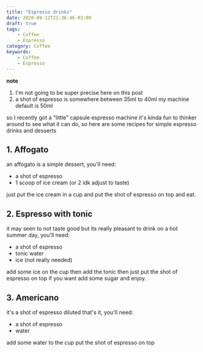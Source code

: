 ```yaml
---
title: "Espresso drinks"
date: 2020-09-12T21:36:46-03:00
draft: true
tags:
    - Coffee
    - Espresso
category: Coffee
keywords:
    - Coffee
    - Espresso
---
```

__note__

1. I'm not going to be super precise here on this post 
2. a shot of espresso is somewhere between 35ml to 40ml my machine default is 50ml 

so I recently got a "little" capsule espresso machine it's kinda fun to thinker around to see what it can do,
so here are some recipes for simple espresso drinks and desserts 

## 1. Affogato

an affogato is a simple dessert, you'll need:

* a shot of espresso
* 1 scoop of ice cream (or 2 idk adjust to taste)

just put the ice cream in a cup and put the shot of espresso on top and eat.

## 2. Espresso with tonic

it may seen to not taste good but its really pleasant to drink on a hot summer day, you'll need:

* a shot of espresso 
* tonic water
* ice (not really needed)

add some ice on the cup then add the tonic then just put the shot of espresso on top if you want add some sugar and enjoy.

## 3. Americano

it's a shot of espresso diluted that's it, you'll need:

* a shot of espresso 
* water

add some water to the cup put the shot of espresso on top 

